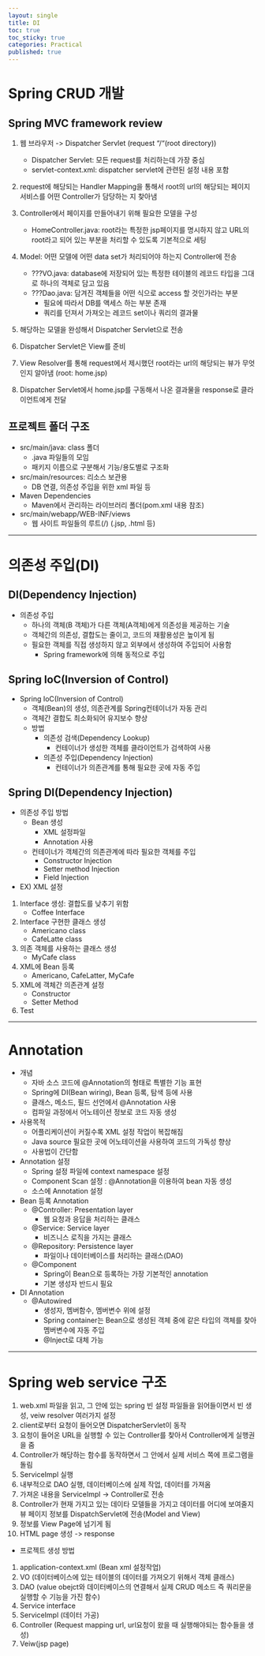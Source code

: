 ```yaml
---
layout: single
title: DI
toc: true
toc_sticky: true
categories: Practical
published: true
---
```


# Spring CRUD 개발
## Spring MVC framework review
1. 웹 브라우저 -> Dispatcher Servlet (request “/“(root directory))
    * Dispatcher Servlet: 모든 request를 처리하는데 가장 중심
    * servlet-context.xml: dispatcher servlet에 관련된 설정 내용 포함
2. request에 해당되는 Handler Mapping을 통해서 root의 url의 해당되는 페이지 서비스를 어떤 Controller가 담당하는 지 찾아냄

3. Controller에서 페이지를 만들어내기 위해 필요한 모델을 구성 
    * HomeController.java: root라는 특정한 jsp페이지를 명시하지 않고 URL의 root라고 되어 있는 부분을 처리할 수 있도록 기본적으로 세팅
4. Model: 어떤 모델에 어떤 data set가 처리되어야 하는지 Controller에 전송
    * ???VO.java: database에 저장되어 있는 특정한 테이블의 레코드 타입을 그대로 하나의 객체로 담고 있음
    * ???Dao.java: 담겨진 객체들을 어떤 식으로 access 할 것인가라는 부분
        * 필요에 따라서 DB를 액세스 하는 부분 존재
        * 쿼리를 던져서 가져오는 레코드 set이나 쿼리의 결과물 
6. 해당하는 모델을 완성해서 Dispatcher Servlet으로 전송
7. Dispatcher Servlet은 View를 준비
8. View Resolver를 통해 request에서 제시했던 root라는 url의 해당되는 뷰가 무엇인지 알아냄 (root: home.jsp)
9. Dispatcher Servlet에서 home.jsp를 구동해서 나온 결과물을 response로 클라이언트에게 전달


## 프로젝트 폴더 구조
* src/main/java: class 폴더
    * .java 파일들의 모임
    * 패키지 이름으로 구분해서 기능/용도별로 구조화
* src/main/resources: 리소스 보관용
    * DB 연결, 의존성 주입을 위한 xml 파일 등
* Maven Dependencies
    * Maven에서 관리하는 라이브러리 폴더(pom.xml 내용 참조)
* src/main/webapp/WEB-INF/views
    * 웹 사이트 파일들의 루트(/) (.jsp, .html 등)

----------

# 의존성 주입(DI)
## DI(Dependency Injection)
* 의존성 주입
    * 하나의 객체(B 객체)가 다른 객체(A객체)에게 의존성을 제공하는 기술
    * 객체간의 의존성, 결합도는 줄이고, 코드의 재활용성은 높이게 됨
    * 필요한 객체를 직접 생성하지 않고 외부에서 생성하여 주입되어 사용함
        * Spring framework에 의해 동적으로 주입

## Spring IoC(Inversion of Control)
* Spring IoC(Inversion of Control)
    * 객체(Bean)의 생성, 의존관계를 Spring컨테이너가 자동 관리
    * 객체간 결합도 최소화되어 유지보수 향상
    * 방법
        * 의존성 검색(Dependency Lookup)
            * 컨테이너가 생성한 객체를 클라이언트가 검색하여 사용
        * 의존성 주입(Dependency Injection)
            * 컨테이너가 의존관계를 통해 필요한 곳에 자동 주입

## Spring DI(Dependency Injection)
* 의존성 주입 방법
    * Bean 생성
        * XML 설정파일
        * Annotation 사용
    * 컨테이너가 객체간의 의존관계에 따라 필요한 객체를 주입
        * Constructor Injection
        * Setter method Injection
        * Field Injection
* EX) XML 설정
1. Interface 생성: 결합도를 낮추기 위함
   * Coffee Interface<br/>
2. Interface 구현한 클래스 생성
   * Americano class
   * CafeLatte class<br/>
3. 의존 객체를 사용하는 클래스 생성
   * MyCafe class<br/>
4. XML에 Bean 등록
   * Americano, CafeLatter, MyCafe
5. XML에 객체간 의존관계 설정
   * Constructor
   * Setter Method<br/>
6. Test

----------

# Annotation
* 개념
    * 자바 소스 코드에 @Annotation의 형태로 특별한 기능 표현
    * Spring에 DI(Bean wiring), Bean 등록, 탐색 등에 사용
    * 클래스, 메소드, 필드 선언에서 @Annotation 사용
    * 컴파일 과정에서 어노테이션 정보로 코드 자동 생성
* 사용목적
    * 어플리케이션이 커질수록 XML 설정 작업이 복잡해짐
    * Java source 필요한 곳에 어노테이션을 사용하여 코드의 가독성 향상
    * 사용법이 간단함
* Annotation 설정
    * Spring 설정 파일에 context namespace 설정
    * Component Scan 설정 : @Annotation을 이용하여 bean 자동 생성
    * 소스에 Annotation 설정
* Bean 등록 Annotation
    * @Controller: Presentation layer
        * 웹 요청과 응답을 처리하는 클래스
    * @Service: Service layer
        * 비즈니스 로직을 가지는 클래스
    * @Repository: Persistence layer
        * 파일이나 데이터베이스를 처리하는 클래스(DAO)
    * @Component
        * Spring이 Bean으로 등록하는 가장 기본적인 annotation
        * 기본 생성자 반드시 필요
* DI Annotation
    * @Autowired
        * 생성자, 멤버함수, 멤버변수 위에 설정
        * Spring container는 Bean으로 생성된 객체 중에 같은 타입의 객체를 찾아 멤버변수에 자동 주입
        * @Inject로 대체 가능

----------

# Spring web service 구조
1. web.xml 파일을 읽고, 그 안에 있는 spring 빈 설정 파일들을 읽어들이면서 빈 생성, veiw resolver 여러가지 설정
2. client로부터 요청이 들어오면 DispatcherServlet이 동작
3. 요청이 들어온 URL을 실행할 수 있는 Controller를 찾아서 Controller에게 실행권을 줌
4. Controller가 해당하는 함수를 동작하면서 그 안에서 실제 서비스 쪽에 프로그램을 돌림
5. ServiceImpl 실행
6. 내부적으로 DAO 실행, 데이터베이스에 실제 작업, 데이터를 가져옴
7. 가져온 내용을 ServiceImpl -> Controller로 전송
8. Controller가 현재 가지고 있는 데이타 모델들을 가지고 데이터를 어디에 보여줄지 뷰 페이지 정보를 DispatchServlet에 전송(Model and View)
9. 정보를 View Page에 넘기게 됨
10. HTML page 생성 -> response


* 프로젝트 생성 방법
1. application-context.xml (Bean xml 설정작업)
2. VO (데이터베이스에 있는 테이블의 데이터를 가져오기 위해서 객체 클래스)
3. DAO (value obejct와 데이터베이스의 연결해서 실제 CRUD 메소드 즉 쿼리문을 실행할 수 기능을 가진 함수)
4. Service interface
5. ServiceImpl (데이터 가공)
6. Controller (Request mapping url, url요청이 왔을 때 실행해야되는 함수들을 생성)
7. Veiw(jsp page)

